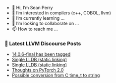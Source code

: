- 👋 Hi, I’m Sean Perry
- 👀 I’m interested in compilers (c++, COBOL, llvm)
- 🌱 I’m currently learning ...
- 💞️ I’m looking to collaborate on ...
- 📫 How to reach me ...

<!---
s66perry/s66perry is a ✨ special ✨ repository because its `README.md` (this file) appears on your GitHub profile.
You can click the Preview link to take a look at your changes.
--->
### 📕 Latest LLVM Discourse Posts

<!-- DISCOURSE-LLVM:START -->
- [14.0.6-final has been tagged](https://discourse.llvm.org/t/14-0-6-final-has-been-tagged/63432#post_19)
- [Single LLDB &lpar;static linking&rpar;](https://discourse.llvm.org/t/single-lldb-static-linking/67719#post_10)
- [Single LLDB &lpar;static linking&rpar;](https://discourse.llvm.org/t/single-lldb-static-linking/67719#post_9)
- [Thoughts on PyTorch 2.0](https://discourse.llvm.org/t/thoughts-on-pytorch-2-0/67000#post_8)
- [Possible conversion from C time_t to string](https://discourse.llvm.org/t/possible-conversion-from-c-time-t-to-string/67892#post_7)
<!-- DISCOURSE-LLVM:END -->

